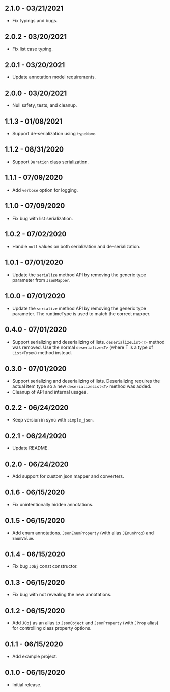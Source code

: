 ## 2.1.0 - 03/21/2021

- Fix typings and bugs.

## 2.0.2 - 03/20/2021

- Fix list case typing.

## 2.0.1 - 03/20/2021

- Update annotation model requirements.

## 2.0.0 - 03/20/2021

- Null safety, tests, and cleanup.

## 1.1.3 - 01/08/2021

- Support de-serialization using `typeName`.

## 1.1.2 - 08/31/2020

- Support `Duration` class serialization.

## 1.1.1 - 07/09/2020

- Add `verbose` option for logging.

## 1.1.0 - 07/09/2020

- Fix bug with list serialization.

## 1.0.2 - 07/02/2020

- Handle `null` values on both serialization and de-serialization.

## 1.0.1 - 07/01/2020

- Update the `serialize` method API by removing the generic type parameter from `JsonMapper`.

## 1.0.0 - 07/01/2020

- Update the `serialize` method API by removing the generic type parameter. The runtimeType is used to match the correct mapper.

## 0.4.0 - 07/01/2020

- Support serializing and deserializing of lists. `deserializeList<T>` method was removed. Use the normal `deserialize<T>` (where T is a type of `List<Type>`) method instead.

## 0.3.0 - 07/01/2020

- Support serializing and deserializing of lists. Deserializing requires the actual item type so a new `deserializeList<T>` method was added.
- Cleanup of API and internal usages.

## 0.2.2 - 06/24/2020

- Keep version in sync with `simple_json`.

## 0.2.1 - 06/24/2020

- Update README.

## 0.2.0 - 06/24/2020

- Add support for custom json mapper and converters.

## 0.1.6 - 06/15/2020

- Fix unintentionally hidden annotations.

## 0.1.5 - 06/15/2020

- Add enum annotations. `JsonEnumProperty` (with alias `JEnumProp`) and `EnumValue`.

## 0.1.4 - 06/15/2020

- Fix bug `JObj` const constructor.

## 0.1.3 - 06/15/2020

- Fix bug with not revealing the new annotations.

## 0.1.2 - 06/15/2020

- Add `JObj` as an alias to `JsonObject` and `JsonProperty` (with `JProp` alias) for controlling class property options.

## 0.1.1 - 06/15/2020

- Add example project.

## 0.1.0 - 06/15/2020

- Initial release.
